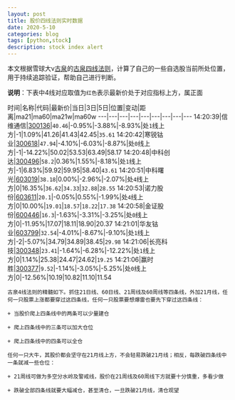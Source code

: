 ```yaml
---
layout: post
title: 股价四线法则实时数据
date: 2020-5-10
categories: blog
tags: [python,stock]
description: stock index alert
---
```



本文根据雪球大v[古泉](https://xueqiu.com/u/7148646888)的[古泉四线法则](https://xueqiu.com/7148646888/130498192)，计算了自己的一些自选股当前所处位置，用于持续追踪验证，帮助自己进行判断。

**说明**：下表中4线对应取值为`红色`表示最新价处于对应指标上方，属正面

时间|名称|代码|最新价|当日|3日|5日|位置|变动|距离|ma21|ma60|ma21w|ma60w
---|---|---|---|---|---|---|---|---
14:20:39|信维通信|[300136](https://xueqiu.com/S/SZ300136)|`40.46`|-0.95%|-3.88%|-8.93%|处`1`线上方|-1|1.09%|41.26|41.43|42.45|`35.61`
14:20:42|寒锐钴业|[300618](https://xueqiu.com/S/SZ300618)|`47.94`|-4.10%|-6.03%|-8.87%|处`0`线上方|-1|-14.22%|50.02|53.53|63.49|58.17
14:20:48|中科创达|[300496](https://xueqiu.com/S/SZ300496)|`58.2`|0.36%|1.55%|-8.18%|处`1`线上方|-1|6.83%|59.92|59.95|58.40|`43.61`
14:20:51|中科曙光|[603019](https://xueqiu.com/S/SH603019)|`38.18`|0.00%|-2.96%|-2.07%|处`4`线上方|0|16.35%|`36.62`|`34.33`|`32.88`|`28.55`
14:20:53|诺力股份|[603611](https://xueqiu.com/S/SH603611)|`20.1`|-0.05%|0.55%|-1.99%|处`4`线上方|0|10.00%|`19.01`|`18.57`|`18.22`|`17.38`
14:20:58|金证股份|[600446](https://xueqiu.com/S/SH600446)|`16.3`|-1.63%|-3.31%|-3.25%|处`0`线上方|0|-11.95%|17.07|18.11|18.90|20.37
14:21:01|华友钴业|[603799](https://xueqiu.com/S/SH603799)|`32.54`|-4.01%|-8.67%|-9.10%|处`1`线上方|-2|-5.07%|34.79|34.89|38.45|`29.98`
14:21:06|长亮科技|[300348](https://xueqiu.com/S/SZ300348)|`23.41`|-1.64%|-6.28%|-12.22%|处`1`线上方|0|1.14%|25.38|24.47|24.62|`19.25`
14:21:06|赢时胜|[300377](https://xueqiu.com/S/SZ300377)|`9.52`|-1.14%|-3.05%|-5.25%|处`0`线上方|0|-12.56%|10.19|10.82|11.10|11.54

```
古泉4线法则的精髓如下。抓住21日线、60日线、21周线及60周线等四条线，外加21月线，任何一只股票上涨都要穿过这四条线，任何一只股票要想爆雷也要先下穿过这四条线：

+ 当股价爬上四条线中的两条可以少量建仓

+ 爬上四条线中的三条可以加大仓位

+ 爬上四条线中的四条可以全仓

任何一只大牛，其股价都会坚守在21月线上方，不会轻易跌破21月线；相反，每跌破四条线中一条就减一些仓位：

+ 21周线可做为多空分水岭及警戒线，股价在21周线及60周线下方就要十分慎重，多看少做

+ 跌破全部四条线就要大幅减仓，甚至清仓，一旦跌破21月线，清仓观望
```